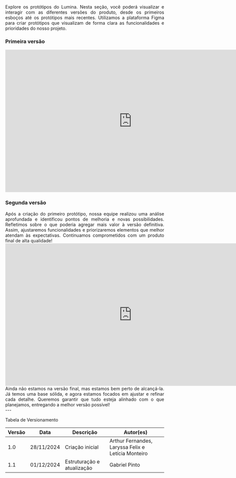 <div align="justify"> Explore os protótipos do Lumina. Nesta seção, você poderá visualizar e interagir com as diferentes versões do produto, desde os primeiros esboços até os protótipos mais recentes. Utilizamos a plataforma Figma para criar protótipos que visualizam de forma clara as funcionalidades e prioridades do nosso projeto.</div>

### Primeira versão

<iframe style="border: 1px solid rgba(0, 0, 0, 0.1);" width="800" height="450" src="https://embed.figma.com/design/Ngueqb8dijxpMLa3R6r19i/Lumina-BaixaFidelidade?node-id=0-1&embed-host=share" allowfullscreen></iframe>

### Segunda versão

<div align="justify"> Após a criação do primeiro protótipo, nossa equipe realizou uma análise aprofundada e identificou pontos de melhoria e novas possibilidades. Refletimos sobre o que poderia agregar mais valor à versão definitiva. Assim, ajustaremos funcionalidades e priorizaremos elementos que melhor atendam às expectativas. Continuamos comprometidos com um produto final de alta qualidade! </div>

<iframe style="border: 1px solid rgba(0, 0, 0, 0.1);" width="800" height="450" src="https://embed.figma.com/design/Z5ENa28eSiuhwnJIRKUkVL/Lumina-AltaFidelidade?embed-host=share" allowfullscreen></iframe>

<div align="justify"> Ainda não estamos na versão final, mas estamos bem perto de alcançá-la. Já temos uma base sólida, e agora estamos focados em ajustar e refinar cada detalhe. Queremos garantir que tudo esteja alinhado com o que planejamos, entregando a melhor versão possível! </div>
---


Tabela de Versionamento

| Versão | Data       | Descrição                                                     | Autor(es)        |
|--------|------------|---------------------------------------------------------------|------------------|
| 1.0    | 28/11/2024 | Criação inicial                       | Arthur Fernandes, Laryssa Felix e Letícia Monteiro |
| 1.1    | 01/12/2024 | Estruturação e atualização                       | Gabriel Pinto |
